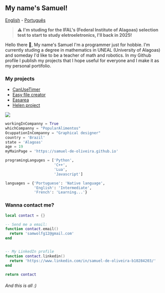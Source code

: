 ## My name's Samuel!

[English](https://github.com/Samuel-de-Oliveira/Samuel-de-Oliveira) - [Português](https://github.com/Samuel-de-Oliveira/Samuel-de-Oliveira/blob/main/LEIA-ME.md)

> ⚠️ **I'm studing for the IFAL's (Federal Institute of Alagoas) selection test to start to study eletroeletronics, I'll back in 2025!**

Hello there 👋, My name's Samuel I'm a programmer just for hobbie. I'm currently studing a degree in mathematics in UNEAL (University of Alagoas)
and someday I'd like to be a teacher of math and robotics. In my Github profile I publish my projects that I hope useful for everyone and I make it
as my personal portifolio.

### My projects

- [CanUseTimer](https://github.com/Samuel-de-Oliveira/CanUseTimer)
- [Easy file creator](https://github.com/samuel-de-Oliveira/easyFileCreator)
- [Easarea](https://github.com/samuel-de-oliveira/Easarea)
- [Helen project](https://github.com/samuel-de-Oliveira/helen)

<img src="https://github-readme-stats.vercel.app/api/top-langs/?username=samuel-de-oliveira&layout=compact&langs_count=12&theme=darcula">

``` Python
workingInCompanny = True
whichCompanny = "PopularAlimentos"
OcuppationInCompanny = "Graphical designer"
country = 'Brazil'
state = 'Alagoas'
age = 19
myMainPage = 'https://samuel-de-oliveira.github.io'

programingLanguges = ['Python',
                      'C++',
                      'Lua',
                      'Javascript']

languages = {'Portuguese': 'Native language', 
             'English': 'Intermediate',
             'French': 'Learning...'}
```

### Wanna contact me?

```lua
local contact = {}

-- Send me a email:
function contact.email()
  return 'samwolfg12@gmail.com'
end


-- My LinkedIn profile
function contact.linkedin()
  return 'https://www.linkedin.com/in/samuel-de-oliveira-b10284203/'
end

return contact
```

###### *And this is all :)*
